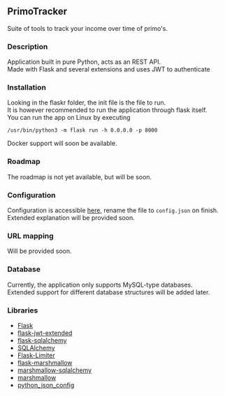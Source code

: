 ## PrimoTracker
Suite of tools to track your income over time of primo's.

### Description
Application built in pure Python, acts as an REST API.\
Made with Flask and several extensions and uses JWT to authenticate

### Installation
Looking in the flaskr folder, the init file is the file to run.\
It is however recommended to run the application through flask itself.\
You can run the app on Linux by executing
```
/usr/bin/python3 -m flask run -h 0.0.0.0 -p 8000
```
Docker support will soon be available.

### Roadmap
The roadmap is not yet available, but will be soon.

### Configuration
Configuration is accessible [here](config-example.json), rename the file to `config.json` on finish.\
Extended explanation will be provided soon.

### URL mapping
Will be provided soon.

### Database
Currently, the application only supports MySQL-type databases.\
Extended support for different database structures will be added later.

### Libraries
- [Flask](https://github.com/pallets/flask)
- [flask-jwt-extended](https://github.com/vimalloc/flask-jwt-extended)
- [flask-sqlalchemy](https://github.com/pallets/flask-sqlalchemy)
- [SQLAlchemy](https://github.com/sqlalchemy/sqlalchemy)
- [Flask-Limiter](https://github.com/alisaifee/flask-limiter)
- [flask-marshmallow](https://github.com/marshmallow-code/flask-marshmallow)
- [marshmallow-sqlalchemy](https://github.com/marshmallow-code/marshmallow-sqlalchemy)
- [marshmallow](https://github.com/marshmallow-code/marshmallow)
- [python_json_config](https://github.com/janehmueller/python-json-config)